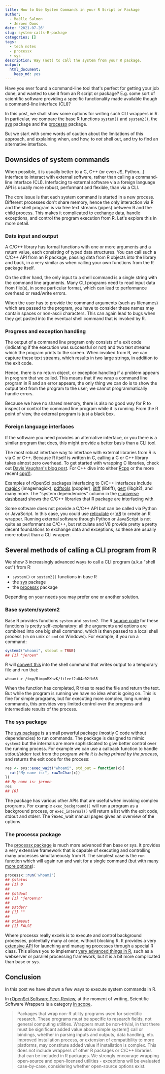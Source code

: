 ```yaml
---
title: How to Use System Commands in your R Script or Package
author:
  - Maëlle Salmon
  - Jeroen Ooms
date: '2021-07-26'
slug: system-calls-R-package
categories: []
tags:
  - tech notes
  - processx
  - sys
description: Way (not) to call the system from your R package.
output:
  html_document:
    keep_md: yes
---
```


Have you ever found a command-line tool that's perfect for getting your job done, and wanted to use it from an R script or package?
E.g. some sort of scientific software providing a specific functionality made available though a command-line interface (CLI)?

In this post, we shall show some options for writing such CLI wrappers in R.
In particular, we compare the base R functions `system()` and `system2()`, the [sys](https://cran.r-project.org/web/packages/sys/) package and the [processx](https://cran.r-project.org/web/packages/processx/) package.

But we start with some words of caution about the limitations of this approach, and explaining when, and how, to _not_ shell out, and try to find an alternative interface.

## Downsides of system commands

When possible, it is usually better to a C, C++ (or even JS, Python...) interface to interact with external software, rather than calling a command-line interface (CLI).
Interfacing to external software via a foreign language API is usually more robust, performant and flexible, than via a CLI.

The core issue is that each system command is started in a new process.
Different processes don't share memory, hence the only interaction via R and the shell program is via free text streams (pipes) between R and the child process.
This makes it complicated to exchange data, handle exceptions, and control the program execution from R. Let's explore this in more detail.

### Data input and output

A C/C++ library has formal functions with one or more arguments and a return value, each consisting of typed data structures. You can call such a C/C++ API from an R package, passing data from R objects into the library and back, in a very similar as when calling your own functions from the R package itself.

On the other hand, the only input to a shell command is a single string with the command line arguments.
Many CLI programs need to read input data from file(s), in some particular format, which can lead to performance overhead or read/write errors.

When the user has to provide the command arguments (such as filenames) which are passed to the program,
you have to consider these names may contain spaces or non-ascii characters.
This can again lead to bugs when they get pasted into the eventual shell command that is invoked by R.

### Progress and exception handling

The output of a command line program only consists of a exit code (indicating if the execution was successful or not) and two text streams which the program prints to the screen. When invoked from R, we can capture these text streams, which results in two large strings, in addition to the exit code.

Hence, there is no return object, or exception handling if a problem appears in program that we called.
This means that if we wrap a command line program in R and an error appears, the only thing we can do is to show the output text from the program to the user; we cannot programmatically handle errors.

Because we have no shared memory, there is also no good way for R to inspect or control the command line program while it is running. From the R point of view, the external program is just a black box.

### Foreign language interfaces

If the software you need provides an alternative interface, or you there is a similar program that does, this might provide a better basis than a CLI tool.

The most robust interface way to interface with external libraries from R is via C or C++. Because R itself is written in C, calling a C or C++ library takes almost zero overhead. To get started with wrapping C libraries, check out [Davis Vaughan's blog post](https://blog.davisvaughan.com/2019/03/02/now-you-c-me/). For C++ dive into either [Rcpp](https://adv-r.hadley.nz/rcpp.html) or the more recent [cpp11](https://cpp11.r-lib.org/articles/cpp11.html).

Examples of rOpenSci packages interfacing to C/C++ interfaces include [magick](https://docs.ropensci.org/magick) (imagemagick), [pdftools](https://docs.ropensci.org/pdftools) (poppler), [ijtiff](https://docs.ropensci.org/ijtiff) (libtiff), [gert](https://docs.ropensci.org/gert) (libgit2), and many more. The "system dependencies" column in the [r-universe dashboard](https://ropensci.r-universe.dev/) shows the C/C++ libraries that R package are interfacing with.

Some software does not provide a C/C++ API but can be called via Python or JavaScript. In this case, you could use [reticulate](https://rstudio.github.io/reticulate/) or [V8](https://cran.r-project.org/web/packages/V8/vignettes/v8_intro.html) to create an R wrapper. Running external software through Python or JavaScript is not quite as performant as C/C++, but reticulate and V8 provide pretty a pretty decent foundations to exchange data and exceptions, so these are usually more robust than a CLI wrapper.

## Several methods of calling a CLI program from R

We show 3 increasingly advanced ways to call a CLI program (a.k.a "shell out") from R:

* `system()` or `system2()` functions in base R
* the [sys](https://cran.r-project.org/web/packages/sys/index.html) package
* the [processx](https://cran.r-project.org/web/packages/processx/index.html) package

Depending on your needs you may prefer one or another solution.

### Base system/system2

Base R provides functions `system` and `system2`. The R [source code](https://github.com/wch/r-source/blob/c65ce1f39fa9b831490e384a567c3bcab7b81141/src/library/base/R/unix/system.unix.R#L19-L52) for these functions is pretty self-explanatory: all the arguments and options are combined into one big shell command, which is then passed to a local shell process (`sh` on unix or `cmd` on Windows).
For example, if you run a command:

```r
system2("whoami", stdout = TRUE)
## [1] "jeroen"
```

R will [convert this](https://github.com/wch/r-source/blob/c65ce1f39fa9b831490e384a567c3bcab7b81141/src/library/base/R/unix/system.unix.R#L80-L87) into the shell command that writes output to a temporary file and run that:

```
whoami > /tmp/RtmpnMXhzK/fileef2a84a02fb68
```

When the function has completed, R tries to read the file and return the text. But while the program is running we have no idea what is going on. This is fine for simple programs, but for executing more complex, long running commands, this provides very limited control over the progress and intermediate results of the process.

### The sys package

The [sys package](https://github.com/jeroen/sys#sys) is a small powerful package (mostly C code without dependencies) to run commands. The package is designed to mimic `system2` but the internals are more sophisticated to give better control over the running process. For example we can use a callback function to handle stdout/stderr text from the program _while it is being printed by the process_, and returns the exit code for the process:

```r
res <- sys::exec_wait("whoami", std_out = function(x){
  cat("My name is:", rawToChar(x))
})
## My name is: jeroen
res
## [0]
```

The package has various other APIs that are useful when invoking complex programs. For example `exec_background()` will run a program as a background process, or `exec_internal()` will return a list with the exit code, stdout and stderr. The ?exec_wait manual pages gives an overview of the options.

### The processx package

The [processx package](https://processx.r-lib.org/reference/index.html) is much more advanced than base or sys. It provides a very extensive framework that is capable of executing and controlling many processes simultaneously from R. The simplest case is the `run` function which will again run and wait for a single command (but with [many more options](https://processx.r-lib.org/reference/run.html)):

```r
processx::run('whoami')
## $status
## [1] 0
## 
## $stdout
## [1] "jeroen\n"
## 
## $stderr
## [1] ""
## 
## $timeout
## [1] FALSE
```

Where processx really excels is to execute and control background processes, potentially many at once, without blocking R. It provides a very [extensive API](https://processx.r-lib.org/reference/process.html) for launching and managing processes through a special R class. This allows you to implement [very advanced things in R](https://www.tidyverse.org/blog/2018/09/processx-3.2.0/#advanced-usage-background-processes), such as a webserver or parallel processing framework, but it is a bit more complicated than base or sys.


## Conclusion

In this post we have shown a few ways to execute system commands in R.

In [rOpenSci Software Peer-Review](/software-review/), at the moment of writing, Scientific Software Wrappers is a category [in scope](https://devguide.ropensci.org/policies.html#package-categories).

>  Packages that wrap non-R utility programs used for scientific research. These programs must be specific to research fields, not general computing utilities. Wrappers must be non-trivial, in that there must be significant added value above simple system() call or bindings, whether in parsing inputs and outputs, data handling, etc. Improved installation process, or extension of compatibility to more platforms, may constitute added value if installation is complex. This does not include wrappers of other R packages or C/C++ libraries that can be included in R packages. We strongly encourage wrapping open-source and open-licensed utilities - exceptions will be evaluated case-by-case, considering whether open-source options exist.

